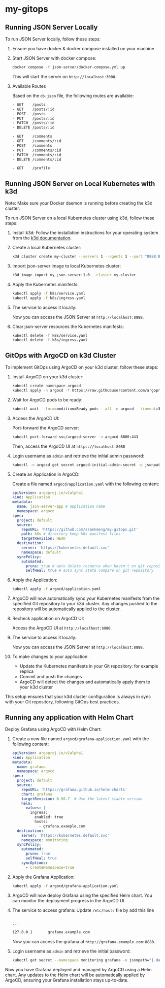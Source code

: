 # my-gitops

## Running JSON Server Locally

To run JSON Server locally, follow these steps:

1. Ensure you have docker & docker compose installed on your machine.

2. Start JSON Server with docker compose:

    ```sh
    docker compose -f json-server/docker-compose.yml up
    ```

    This will start the server on `http://localhost:3000`.

3. Available Routes

    Based on the `db.json` file, the following routes are available:

    ```sh
    - GET    /posts
    - GET    /posts/:id
    - POST   /posts
    - PUT    /posts/:id
    - PATCH  /posts/:id
    - DELETE /posts/:id

    - GET    /comments
    - GET    /comments/:id
    - POST   /comments
    - PUT    /comments/:id
    - PATCH  /comments/:id
    - DELETE /comments/:id

    - GET    /profile
    ```

## Running JSON Server on Local Kubernetes with k3d

Note: Make sure your Docker daemon is running before creating the k3d cluster.

To run JSON Server on a local Kubernetes cluster using k3d, follow these steps:

1. Install k3d:
    Follow the installation instructions for your operating system from the [k3d documentation](https://k3d.io/#installation).

2. Create a local Kubernetes cluster:

    ```sh
    k3d cluster create my-cluster --servers 1 --agents 1 --port "8888:80@loadbalancer" --port "8889:443@loadbalancer"
    ```

3. Import json-server image to local Kubernetes cluster:

    ```sh
    k3d image import my_json_server:1.0 --cluster my-cluster
    ```

4. Apply the Kubernetes manifests:

    ```sh
    kubectl apply -f k8s/service.yaml
    kubectl apply -f k8s/ingress.yaml
    ```

5. The service to access it locally:

    Now you can access the JSON Server at `http://localhost:8888`.

6. Clear json-server resources the Kubernetes manifests:

    ```sh
    kubectl delete -f k8s/service.yaml
    kubectl delete -f k8s/ingress.yaml
    ```

## GitOps with ArgoCD on k3d Cluster

To implement GitOps using ArgoCD on your k3d cluster, follow these steps:

1. Install ArgoCD on your k3d cluster:

    ```sh
    kubectl create namespace argocd
    kubectl apply -n argocd -f https://raw.githubusercontent.com/argoproj/argo-cd/stable/manifests/install.yaml
    ```

2. Wait for ArgoCD pods to be ready:

    ```sh
    kubectl wait --for=condition=Ready pods --all -n argocd --timeout=300s
    ```

3. Access the ArgoCD UI:

    Port-forward the ArgoCD server:

      ```sh
      kubectl port-forward svc/argocd-server -n argocd 8080:443
      ```

    Then, access the ArgoCD UI at `https://localhost:8080`

4. Login username as `admin` and retrieve the initial admin password:

    ```sh
    kubectl -n argocd get secret argocd-initial-admin-secret -o jsonpath="{.data.password}" | base64 -d ; echo
    ```

5. Create an Application in ArgoCD:

    Create a file named `argocd/application.yaml` with the following content:

    ```yaml
    apiVersion: argoproj.io/v1alpha1
    kind: Application
    metadata:
      name: json-server-app # application name
      namespace: argocd
    spec:
      project: default
      source:
        repoURL: 'https://github.com/srankmeng/my-gitops.git'
        path: k8s # directory keep k8s manifest files
        targetRevision: HEAD
      destination:
        server: 'https://kubernetes.default.svc'
        namespace: default
      syncPolicy:
        automated:
          prune: true # auto delete resource when haven't on git repository
          selfHeal: true # auto sync state compare on git repository
    ```

6. Apply the Application:

    ```sh
    kubectl apply -f argocd/application.yaml
    ```

7. ArgoCD will now automatically sync your Kubernetes manifests from the specified Git repository to your k3d cluster. Any changes pushed to the repository will be automatically applied to the cluster.

8. Recheck application on ArgoCD UI:

    Access the ArgoCD UI at `http://localhost:8080`.

9. The service to access it locally:

    Now you can access the JSON Server at `http://localhost:8888`.

10. To make changes to your application:
    - Update the Kubernetes manifests in your Git repository: for example replica
    - Commit and push the changes
    - ArgoCD will detect the changes and automatically apply them to your k3d cluster

This setup ensures that your k3d cluster configuration is always in sync with your Git repository, following GitOps best practices.

## Running any application with Helm Chart

Deploy Grafana using ArgoCD with Helm Chart:

1. Create a new file named `argocd/grafana-application.yaml` with the following content:

    ```yaml
    apiVersion: argoproj.io/v1alpha1
    kind: Application
    metadata:
      name: grafana
      namespace: argocd
    spec:
      project: default
      source:
        repoURL: 'https://grafana.github.io/helm-charts'
        chart: grafana
        targetRevision: 6.50.7  # Use the latest stable version
        helm:
          values: |
            ingress:
              enabled: true
              hosts:
                - grafana.example.com
      destination:
        server: 'https://kubernetes.default.svc'
        namespace: monitoring
      syncPolicy:
        automated:
          prune: true
          selfHeal: true
        syncOptions:
          - CreateNamespace=true
    ```

2. Apply the Grafana Application:

    ```sh
    kubectl apply -f argocd/grafana-application.yaml
    ```

3. ArgoCD will now deploy Grafana using the specified Helm chart. You can monitor the deployment progress in the ArgoCD UI.

4. The service to access grafana:
    Update `/etc/hosts` file by add this line

    ```sh

    ...

    127.0.0.1       grafana.example.com
    ```

    Now you can access the grafana at `http://grafana.example.com:8888`.

5. Login username as `admin` and retrieve the initial password:

    ```sh
    kubectl get secret --namespace monitoring grafana -o jsonpath="{.data.admin-password}" | base64 --decode ; echo
    ```

Now you have Grafana deployed and managed by ArgoCD using a Helm chart. Any updates to the Helm chart will be automatically applied by ArgoCD, ensuring your Grafana installation stays up-to-date.
